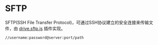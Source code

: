 # SFTP
SFTP(SSH File Transfer Protocol)，可通过SSH协议建立的安全连接来传输文件，由 [drive.sftp.js](https://github.com/qiantigers/sharelist-0.1/tree/main/plugins/drive.sftp.js) 插件实现。    

```挂载路径
//username:password@server:port/path 
```